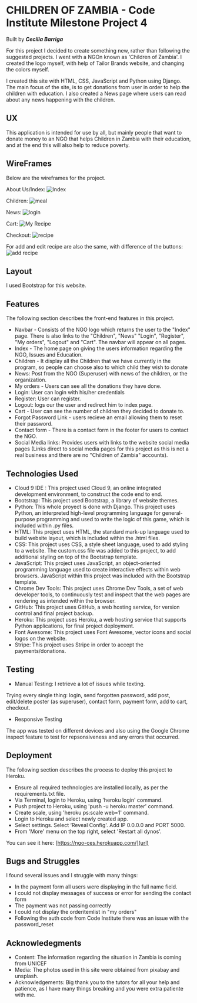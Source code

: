 # CHILDREN OF ZAMBIA - Code Institute Milestone Project 4
Built by **_Cecilia Barriga_**

For this project I decided to create something new, rather than following the suggested projects.
I went with a NGOn known as 'Children of Zambia'. I created the logo myself, with help of Tailor Brands website, and changing the colors myself.

I created this site with HTML, CSS, JavaScript and Python using Django. The main focus of the site, is to get donations from user in order to help the children with education. 
I also created a News page where users can read about any news happening with the children. 


## UX
This application is intended for use by all, but mainly people that want to donate money to an NGO that helps Children in Zambia with their education, and at the end this will also help to reduce poverty. 


## WireFrames
Below are the wireframes for the project.

About Us/Index:
![Index](https://user-images.githubusercontent.com/42648801/63551020-4bab4e80-c534-11e9-956f-4ab752959eae.png)

Children:
![meal](https://user-images.githubusercontent.com/42648801/63551091-78f7fc80-c534-11e9-8853-2f7cb90215d0.png)

News:
![login](https://user-images.githubusercontent.com/42648801/63551112-857c5500-c534-11e9-8d46-f9e7589e83c3.png)

Cart:
![My Recipe](https://user-images.githubusercontent.com/42648801/63551130-9200ad80-c534-11e9-9111-146c27ba3db6.png)

Checkout:
![recipe](https://user-images.githubusercontent.com/42648801/63551149-9fb63300-c534-11e9-8cd2-c5d571d62531.png)

For add and edit recipe are also the same, with difference of the buttons:
![add recipe](https://user-images.githubusercontent.com/42648801/63551160-a8a70480-c534-11e9-9762-23b7b49c514c.png)


## Layout
I used Bootstrap for this website.


## Features
The following section describes the front-end features in this project.

- Navbar - Consists of the NGO logo which returns the user to the "Index" page. There is also links to the "Children", "News" "Login", "Register", "My orders", "Logout" and "Cart". The navbar will appear on all pages.
- Index - The home page on giving the users information regarding the NGO, Issues and Education.
- Children - It display all the Children that we have currently in the program, so people can choose also to which child they wish to donate
- News: Post from the NGO (Superuser) with news of the children, or the organization.
- My orders - Users can see all the donations they have done.
- Login: User can login with his/her credentials
- Register: User can register.
- Logout: logs our the user and redirect him to index page.
- Cart - User can see the number of children they decided to donate to.
- Forgot Password Link - users recieve an email allowing them to reset their password.
- Contact form - There is a contact form in the footer for users to contact the NGO.
- Social Media links: Provides users with links to the website social media pages (Links direct to social media pages for this project as this is not a real business and there are no "Children of Zambia" accounts).


## Technologies Used
- Cloud 9 IDE : This project used Cloud 9, an online integrated development environment, to construct the code end to end.
- Bootstrap: This project used Bootstrap, a library of website themes. 
- Python: This whole proyect is done with Django. This project uses Python, an interpreted high-level programming language for general-purpose programming and used to write the logic of this game, which is included within .py files.
- HTML: This project uses HTML, the standard mark-up language used to build website layout, which is included within the .html files.
- CSS: This project uses CSS, a style sheet language, used to add styling to a website. The custom.css file was added to this project, to add additional styling on top of the Bootstrap template.
- JavaScript: This project uses JavaScript, an object-oriented programming language used to create interactive effects within web browsers. JavaScript within this project was included with the Bootstrap template.
- Chrome Dev Tools: This project uses Chrome Dev Tools, a set of web developer tools, to continuously test and inspect that the web pages are rendering as intended within the browser.
- GitHub: This project uses GitHub, a web hosting service, for version control and final project backup.
- Heroku: This project uses Heroku, a web hosting service that supports Python applications, for final project deployment.
- Font Awesome: This project uses Font Awesome, vector icons and social logos on the website.
- Stripe: This project uses Stripe in order to accept the payments/donations.

## Testing
- Manual Testing: I retrieve a lot of issues while texting.

Trying every single thing: login, send forgotten password, add post, edit/delete poster (as superuser), contact form, payment form, add to cart, checkout.


- Responsive Testing

The app was tested on different devices and also using the Google Chrome inspect feature to test for repsonsiveness and any errors that occurred. 


## Deployment
The following section describes the process to deploy this project to Heroku.

- Ensure all required technologies are installed locally, as per the requirements.txt file.
- Via Terminal, login to Heroku, using 'heroku login' command. 
- Push project to Heroku, using 'push -u heroku master' command.
- Create scale, using 'heroku ps:scale web=1' command.
- Login to Heroku and select newly created app.
- Select settings. Select ‘Reveal Config'. Add IP 0.0.0.0 and PORT 5000.
- From 'More' menu on the top right, select 'Restart all dynos'.

You can see it here: [https://ngo-ces.herokuapp.com/](url)


## Bugs and Struggles
I found several issues and I struggle with many things:
- In the payment form all users were displaying in the full name field.
- I could not display messages of success or error for sending the contact form
- The payment was not passing correctly
- I could not display the orderitemlist in "my orders"
- Following the auth code from Code Institute there was an issue with the password_reset


## Acknowledegments
- Content: The information regarding the situation in Zambia is coming from UNICEF
- Media: The photos used in this site were obtained from pixabay and unsplash.
- Acknowledgements: Big thank you to the tutors for all your help and patience, as I have many things breaking and you were extra patiente with me.
